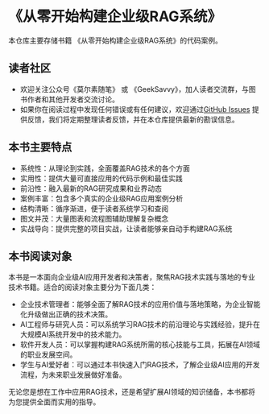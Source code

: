 # 《从零开始构建企业级RAG系统》

本仓库主要存储书籍 《从零开始构建企业级RAG系统》的代码案例。

## 读者社区
- 欢迎关注公众号《莫尔素随笔》 或 《GeekSavvy》，加人读者交流群，与图书作者和其他开发者交流讨论。
- 如果你在阅读过程中发现任何错误或有任何建议，欢迎通过[GitHub Issues](https://github.com/morsoli/rag-book-demo/issues) 提供反馈，我们将定期整理读者反馈，并在本仓库提供最新的勘误信息。

## 本书主要特点
- 系统性：从理论到实践，全面覆盖RAG技术的各个方面
- 实用性：提供大量可直接应用的代码示例和最佳实践
- 前沿性：融入最新的RAG研究成果和业界动态
- 案例丰富：包含多个真实的企业级RAG应用案例分析
- 结构清晰：循序渐进，便于读者系统学习和查阅
- 图文并茂：大量图表和流程图辅助理解复杂概念
- 实战导向：提供完整的项目实战，让读者能够亲自动手构建RAG系统

## 本书阅读对象
本书是一本面向企业级AI应用开发者和决策者，聚焦RAG技术实践与落地的专业技术书籍。适合的阅读对象主要分为下面几类：
- 企业技术管理者：能够全面了解RAG技术的应用价值与落地策略，为企业智能化升级做出正确的技术决策。
- AI工程师与研究人员：可以系统学习RAG技术的前沿理论与实践经验，提升在大规模AI系统开发中的技术能力。
- 软件开发人员：可以掌握构建RAG系统所需的核心技能与工具，拓展在AI领域的职业发展空间。
- 学生与AI爱好者：可以通过本书快速入门RAG技术，了解企业级AI应用的开发流程，为未来职业发展做好准备。

无论您是想在工作中应用RAG技术，还是希望扩展AI领域的知识储备，本书都将为您提供全面而实用的指导。